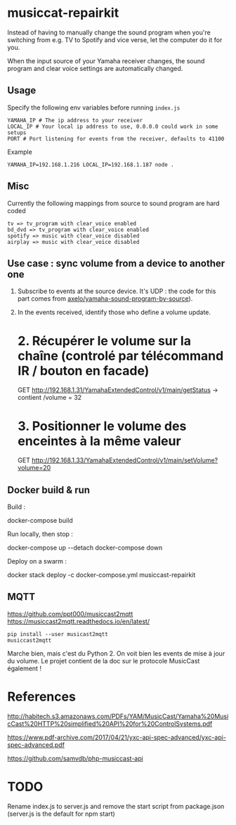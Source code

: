 # musiccat-repairkit

Instead of having to manually change the sound program when you're switching from e.g. TV to Spotify and vice verse, let the computer do it for you.

When the input source of your Yamaha receiver changes, the sound program and clear voice settings are automatically changed.

## Usage

Specify the following env variables before running `index.js`

    YAMAHA_IP # The ip address to your receiver
    LOCAL_IP # Your local ip address to use, 0.0.0.0 could work in some setups
    PORT # Port listening for events from the receiver, defaults to 41100

Example

    YAMAHA_IP=192.168.1.216 LOCAL_IP=192.168.1.187 node .

## Misc

Currently the following mappings from source to sound program are hard coded

    tv => tv_program with clear_voice enabled
    bd_dvd => tv_program with clear_voice enabled
    spotify => music with clear_voice disabled
    airplay => music with clear_voice disabled

## Use case : sync volume from a device to another one

1. Subscribe to events at the source device. It's UDP : the code for this part comes from [axelo/yamaha-sound-program-by-source](https://github.com/axelo/yamaha-sound-program-by-source)).

2. In the events received, identify those who define a volume update.
	# 2. Récupérer le volume sur la chaîne (controlé par télécommand IR / bouton en facade)
	GET http://192.168.1.31/YamahaExtendedControl/v1/main/getStatus
	-> contient /volume = 32

	# 3. Positionner le volume des enceintes à la même valeur
	GET http://192.168.1.33/YamahaExtendedControl/v1/main/setVolume?volume=20


## Docker build & run

Build :

  docker-compose build

Run locally, then stop :

  docker-compose up --detach
  docker-compose down

Deploy on a swarm :

  docker stack deploy -c docker-compose.yml musiccast-repairkit


## MQTT

https://github.com/ppt000/musiccast2mqtt
https://musiccast2mqtt.readthedocs.io/en/latest/

	pip install --user musicast2mqtt
	musiccast2mqtt

Marche bien, mais c'est du Python 2.
On voit bien les events de mise à jour du volume.
Le projet contient de la doc sur le protocole MusicCast également !


# References

http://habitech.s3.amazonaws.com/PDFs/YAM/MusicCast/Yamaha%20MusicCast%20HTTP%20simplified%20API%20for%20ControlSystems.pdf

https://www.pdf-archive.com/2017/04/21/yxc-api-spec-advanced/yxc-api-spec-advanced.pdf

https://github.com/samvdb/php-musiccast-api


# TODO

Rename index.js to server.js and remove the start script from package.json (server.js is the default for npm start)
